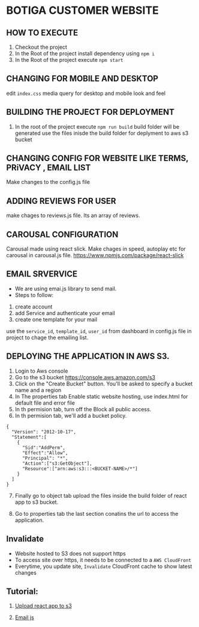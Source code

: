 # BOTIGA CUSTOMER WEBSITE

## HOW TO EXECUTE

1. Checkout the project
2. In the Root of the project install dependency using `npm i`
3. In the Root of the project execute `npm start`

## CHANGING FOR MOBILE AND DESKTOP

edit `index.css` media query for desktop and mobile look and feel

## BUILDING THE PROJECT FOR DEPLOYMENT

1. In the root of the project execute `npm run build` build folder will be generated use the files inisde the build folder for deplyment to aws s3 bucket

## CHANGING CONFIG FOR WEBSITE LIKE TERMS, PRiVACY , EMAIL LIST

Make changes to the config.js file

## ADDING REVIEWS FOR USER
make chages to reviews.js file. Its an array of reviews.

## CAROUSAL CONFIGURATION
Carousal made using react slick. Make chages in speed, autoplay etc for carousal in carousal.js file.
https://www.npmjs.com/package/react-slick


## EMAIL SRVERVICE

-   We are using emai.js library to send mail.
-   Steps to follow:

1. create account
2. add Service and authenticate your email
3. create one template for your mail

use the `service_id`, `template_id`, `user_id` from dashboard in config.js file in project to chage the emailing list.

## DEPLOYING THE APPLICATION IN AWS S3.

1. Login to Aws console
2. Go to the s3 bucket https://console.aws.amazon.com/s3
3. Click on the "Create Bucket" button. You'll be asked to specify a bucket name and a region
4. In The properties tab Enable static website hosting, use index.html for default file and error file
5. In th permision tab, turn off the Block all public access.
6. In th permision tab, we'll add a bucket policy.

```
{
  "Version": "2012-10-17",
  "Statement":[
    {
      "Sid":"AddPerm",
      "Effect":"Allow",
      "Principal": "*",
      "Action":["s3:GetObject"],
      "Resource":["arn:aws:s3:::<BUCKET-NAME>/*"]
    }
  ]
}
```

7. Finally go to object tab upload the files inside the build folder of react app to s3 bucket.

8. Go to properties tab the last section conatins the url to access the application.

## Invalidate

-   Website hosted to S3 does not support https
-   To access site over https, it needs to be connected to a `AWS CloudFront`
-   Everytime, you update site, `Invalidate` CloudFront cache to show latest changes

## Tutorial:

1. [Upload react app to s3](https://www.newline.co/fullstack-react/articles/deploying-a-react-app-to-s3/)

2. [Email js](https://www.emailjs.com/)
